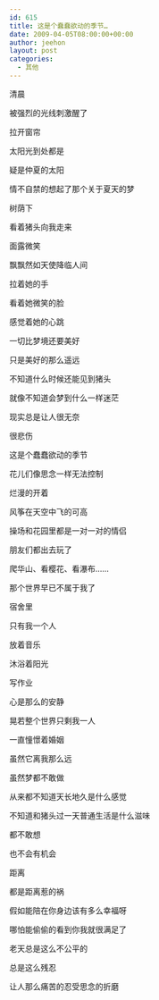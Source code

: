 ```yaml
---
id: 615
title: 这是个蠢蠢欲动的季节…
date: 2009-04-05T08:00:00+00:00
author: jeehon
layout: post
categories:
  - 其他
---
```

清晨
  
被强烈的光线刺激醒了
  
拉开窗帘
  
太阳光到处都是
  
疑是仲夏的太阳
  
情不自禁的想起了那个关于夏天的梦
  
树荫下
  
看着猪头向我走来
  
面露微笑
  
飘飘然如天使降临人间
  
拉着她的手
  
看着她微笑的脸
  
感觉着她的心跳
  
一切比梦境还要美好
  
只是美好的那么遥远
  
不知道什么时候还能见到猪头
  
就像不知道会梦到什么一样迷茫
  
现实总是让人很无奈
  
很悲伤

这是个蠢蠢欲动的季节
  
花儿们像思念一样无法控制
  
烂漫的开着
  
风筝在天空中飞的可高
  
操场和花园里都是一对一对的情侣
  
朋友们都出去玩了
  
爬华山、看樱花、看瀑布……
  
那个世界早已不属于我了
  
宿舍里
  
只有我一个人
  
放着音乐
  
沐浴着阳光
  
写作业
  
心是那么的安静
  
晃若整个世界只剩我一人
  
一直憧憬着婚姻
  
虽然它离我那么远
  
虽然梦都不敢做
  
从来都不知道天长地久是什么感觉
  
不知道和猪头过一天普通生活是什么滋味
  
都不敢想
  
也不会有机会
  
距离
  
都是距离惹的祸
  
假如能陪在你身边该有多么幸福呀
  
哪怕能偷偷的看到你我就很满足了
  
老天总是这么不公平的
  
总是这么残忍
  
让人那么痛苦的忍受思念的折磨